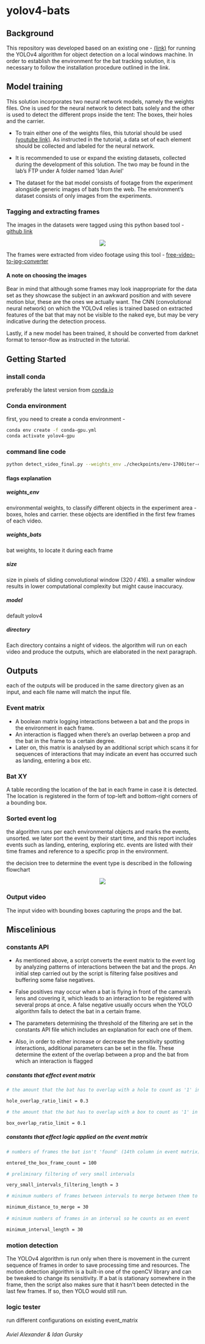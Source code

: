 
# yolov4-bats

## Background


This repository was developed based on an existing one - [(link)](https://github.com/theAIGuysCode/tensorflow-yolov4-tflite) for running the YOLOv4 algorithm for object detection on a local windows machine. In order to establish the environment for the bat tracking solution, it is necessary to follow the installation procedure outlined in the link.


## Model training 
This solution incorporates two neural network models, namely the weights files. One is used for the neural network to detect bats solely and the other is used to detect the different props inside the tent: The boxes, their holes and the carrier.

- To train either one of the weights files, this tutorial should be used [(youtube link)](https://www.youtube.com/watch?v=mmj3nxGT2YQ&t=1828s). As instructed in the tutorial, a data set of each element should be collected and labeled for the neural network.

- It is recommended to use or expand the existing datasets, collected during the development of this solution. 
The two may be found in the lab’s FTP under A folder named 'Idan Aviel'

- The dataset for the bat model consists of footage from the experiment alongside generic images of bats from the web. The environment’s dataset consists of only images from the experiments.

### Tagging and extracting frames

The images in the datasets were tagged using this python based tool - [github link](https://github.com/tzutalin/labelImg)

<p align="center"><img src="tagging.png"\></p>

The frames were extracted from video footage using this tool - [free-video-to-jpg-converter](https://free-video-to-jpg-converter.en.uptodown.com/windows)

#### A note on choosing the images 
Bear in mind that although some frames may look inappropriate for the data set as they showcase the subject in an awkward position and with severe motion blur, these are the ones we actually want. The CNN (convolutional neural network) on which the YOLOv4 relies is trained based on extracted features of the bat that may not be visible to the naked eye, but may be very indicative during the detection process. 

Lastly, if a new model has been trained, it should be converted from darknet format to tensor-flow as instructed in the tutorial.

## Getting Started

### install conda
preferably the latest version from [conda.io](https://docs.conda.io/en/latest/miniconda.html)

### Conda environment

first, you need to create a conda environment - 

```bash 
conda env create -f conda-gpu.yml
conda activate yolov4-gpu
```

### command line code 

```bash 
python detect_video_final.py --weights_env ./checkpoints/env-1700iter-416 --weights ./checkpoints/bats-320-310721 --size 320 --model yolov4 --directory ./data/video
```

#### flags explanation 

##### weights_env 

environmental weights, to classify different objects in the experiment area - boxes, holes and carrier. these objects are identified in the first few frames of each video.

##### weights_bats

bat weights, to locate it during each frame

##### size

size in pixels of sliding convolutional window (320 / 416).
 a smaller window results in lower computational complexity but might cause inaccuracy. 

##### model 

default yolov4

##### directory 

Each directory contains a night of videos. the algorithm will run on each video and produce the outputs, which are elaborated in the next paragraph.


## Outputs

each of the outputs will be produced in the same directory given as an input, and each file name will match the input file.

### Event matrix
- A boolean matrix logging interactions between a bat and the props in the environment in each frame. 
- An interaction is flagged when there’s an overlap between a prop and the bat in the frame to a certain degree. 
- Later on, this matrix is analysed by an additional script which scans it for sequences of interactions that may indicate an event has occurred such as landing, entering a box etc. 
### Bat XY
A table recording the location of the bat in each frame in case it is detected. The location is registered in the form of top-left and bottom-right corners of a bounding box.
### Sorted event log 
the algorithm runs per each environmental objects and marks the events, unsorted. we later sort the event by their start time, and this report includes events such as landing, entering, exploring etc. events are listed with their time frames and reference to a specific prop in the environment.

the decision tree to determine the event type is described in the following flowchart
<p align="center"><img src="logic_tree.png"\></p>

### Output video 
The input video with bounding boxes capturing the props and the bat.


## Miscelinious
### constants API

- As mentioned above, a script converts the event matrix to the event log by analyzing patterns of interactions between the bat and the props. An initial step carried out by the script is filtering false positives and buffering some false negatives. 
- False positives may occur when a bat is flying in front of the camera’s lens and covering it, which leads to an interaction to be registered with several props at once. A false negative usually occurs when the YOLO algorithm fails to detect the bat in a certain frame. 

- The parameters determining the threshold of the filtering are set in the constants API file which includes an explanation for each one of them.
-  Also, in order to either increase or decrease the sensitivity spotting interactions, additional parameters can be set in the file. These determine the extent of the overlap between a prop and the bat from which an interaction is flagged

##### constants that effect event matrix

```bash 
# the amount that the bat has to overlap with a hole to count as '1' in event matrix, range - [0,1]

hole_overlap_ratio_limit = 0.3

# the amount that the bat has to overlap with a box to count as '1' in event matrix, range - [0,1]

box_overlap_ratio_limit = 0.1
```




##### constants that effect logic applied on the event matrix


```bash 
# numbers of frames the bat isn't 'found' (14th column in event matrix) that is declared as 'entered the box'

entered_the_box_frame_count = 100

# preliminary filtering of very small intervals

very_small_intervals_filtering_length = 3 

# minimum numbers of frames between intervals to merge between them to one interval

minimum_distance_to_merge = 30
    
# minimum numbers of frames in an interval so he counts as en event

minimum_interval_length = 30 
```


### motion detection
The YOLOv4 algorithm is run only when there is movement in the current sequence of frames in order to save processing time and resources. The motion detection algorithm is a built-in one of the openCV library and can be tweaked to change its sensitivity. If a bat is stationary somewhere in the frame, then the script also makes sure that it hasn’t been detected in the last few frames. If so, then YOLO would still run.

### logic tester 
run different configurations on existing event_matrix





###### Aviel Alexander & Idan Gursky

